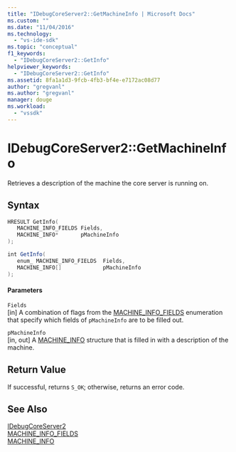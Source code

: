 ```yaml
---
title: "IDebugCoreServer2::GetMachineInfo | Microsoft Docs"
ms.custom: ""
ms.date: "11/04/2016"
ms.technology: 
  - "vs-ide-sdk"
ms.topic: "conceptual"
f1_keywords: 
  - "IDebugCoreServer2::GetInfo"
helpviewer_keywords: 
  - "IDebugCoreServer2::GetInfo"
ms.assetid: 8fa1a1d3-9fcb-4fb3-bf4e-e7172ac08d77
author: "gregvanl"
ms.author: "gregvanl"
manager: douge
ms.workload: 
  - "vssdk"
---
```

# IDebugCoreServer2::GetMachineInfo
Retrieves a description of the machine the core server is running on.  
  
## Syntax  
  
```cpp  
HRESULT GetInfo(   
   MACHINE_INFO_FIELDS Fields,  
   MACHINE_INFO*       pMachineInfo  
);  
```  
  
```csharp  
int GetInfo(   
   enum_ MACHINE_INFO_FIELDS  Fields,  
   MACHINE_INFO[]             pMachineInfo  
);  
```  
  
#### Parameters  
 `Fields`  
 [in] A combination of flags from the [MACHINE_INFO_FIELDS](../../../extensibility/debugger/reference/machine-info-fields.md) enumeration that specify which fields of `pMachineInfo` are to be filled out.  
  
 `pMachineInfo`  
 [in, out] A [MACHINE_INFO](../../../extensibility/debugger/reference/machine-info.md) structure that is filled in with a description of the machine.  
  
## Return Value  
 If successful, returns `S_OK`; otherwise, returns an error code.  
  
## See Also  
 [IDebugCoreServer2](../../../extensibility/debugger/reference/idebugcoreserver2.md)   
 [MACHINE_INFO_FIELDS](../../../extensibility/debugger/reference/machine-info-fields.md)   
 [MACHINE_INFO](../../../extensibility/debugger/reference/machine-info.md)
